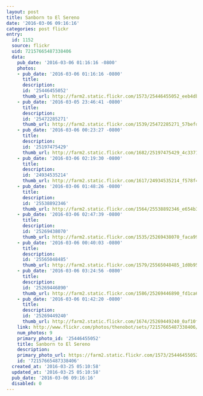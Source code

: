 ```yaml
---
layout: post
title: Sanborn to El Sereno
date: '2016-03-06 09:16:16'
categories: post flickr
entry:
  id: 1152
  source: flickr
  uid: 72157665487338406
  data:
    pub_date: '2016-03-06 01:16:16 -0800'
    photos:
    - pub_date: '2016-03-06 01:16:16 -0800'
      title: 
      description: 
      id: '25446455052'
      thumb_url: http://farm2.static.flickr.com/1573/25446455052_eeb4db41be_s.jpg
    - pub_date: '2016-03-05 23:46:41 -0800'
      title: 
      description: 
      id: '25472285271'
      thumb_url: http://farm2.static.flickr.com/1539/25472285271_57befd67b7_s.jpg
    - pub_date: '2016-03-06 00:23:27 -0800'
      title: 
      description: 
      id: '25197475429'
      thumb_url: http://farm2.static.flickr.com/1682/25197475429_4c3371498c_s.jpg
    - pub_date: '2016-03-06 02:19:30 -0800'
      title: 
      description: 
      id: '24934535214'
      thumb_url: http://farm2.static.flickr.com/1617/24934535214_f578f4ff58_s.jpg
    - pub_date: '2016-03-06 01:48:26 -0800'
      title: 
      description: 
      id: '25538892346'
      thumb_url: http://farm2.static.flickr.com/1564/25538892346_e654b30bb6_s.jpg
    - pub_date: '2016-03-06 02:47:39 -0800'
      title: 
      description: 
      id: '25269438070'
      thumb_url: http://farm2.static.flickr.com/1535/25269438070_faca99e3a8_s.jpg
    - pub_date: '2016-03-06 00:40:03 -0800'
      title: 
      description: 
      id: '25565048485'
      thumb_url: http://farm2.static.flickr.com/1579/25565048485_1d0b9547bf_s.jpg
    - pub_date: '2016-03-06 03:24:56 -0800'
      title: 
      description: 
      id: '25269446890'
      thumb_url: http://farm2.static.flickr.com/1586/25269446890_fd1ca696c2_s.jpg
    - pub_date: '2016-03-06 01:42:20 -0800'
      title: 
      description: 
      id: '25269449240'
      thumb_url: http://farm2.static.flickr.com/1674/25269449240_0af10f9c00_s.jpg
    link: http://www.flickr.com/photos/thenobot/sets/72157665487338406/
    num_photos: 9
    primary_photo_id: '25446455052'
    title: Sanborn to El Sereno
    description: 
    primary_photo_url: https://farm2.static.flickr.com/1573/25446455052_eeb4db41be_m.jpg
    id: '72157665487338406'
  created_at: '2016-03-25 05:10:58'
  updated_at: '2016-03-25 05:10:58'
  pub_date: '2016-03-06 09:16:16'
  disabled: 0
---
```

